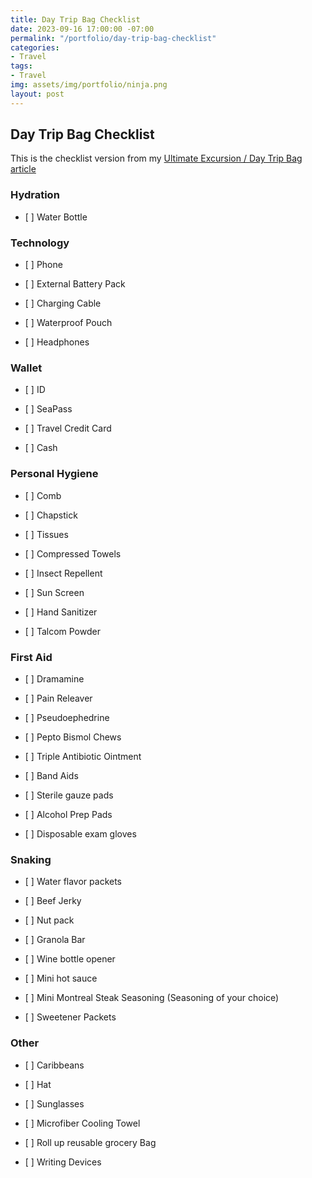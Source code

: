 ```yaml
---
title: Day Trip Bag Checklist
date: 2023-09-16 17:00:00 -07:00
permalink: "/portfolio/day-trip-bag-checklist"
categories:
- Travel
tags:
- Travel
img: assets/img/portfolio/ninja.png
layout: post
---
```


## Day Trip Bag Checklist

This is the checklist version from my [Ultimate Excursion / Day Trip Bag article](https://mikehathaway.com/2023/09/08/cruise-day-bag.html)

### Hydration

* \[ \] Water Bottle

### Technology

* \[ \] Phone

* \[ \] External Battery Pack

* \[ \] Charging Cable

* \[ \] Waterproof Pouch

* \[ \] Headphones

### Wallet

* \[ \] ID

* \[ \] SeaPass

* \[ \] Travel Credit Card

* \[ \] Cash

### Personal Hygiene

* \[ \] Comb

* \[ \] Chapstick

* \[ \] Tissues

* \[ \] Compressed Towels

* \[ \] Insect Repellent

* \[ \] Sun Screen

* \[ \] Hand Sanitizer

* \[ \] Talcom Powder

### First Aid

* \[ \] Dramamine

* \[ \] Pain Releaver

* \[ \] Pseudoephedrine

* \[ \] Pepto Bismol Chews

* \[ \] Triple Antibiotic Ointment

* \[ \] Band Aids

* \[ \] Sterile gauze pads

* \[ \] Alcohol Prep Pads

* \[ \] Disposable exam gloves

### Snaking

* \[ \] Water flavor packets

* \[ \] Beef Jerky

* \[ \] Nut pack

* \[ \] Granola Bar

* \[ \] Wine bottle opener

* \[ \] Mini hot sauce

* \[ \] Mini Montreal Steak Seasoning (Seasoning of your choice)

* \[ \] Sweetener Packets

### Other

* \[ \] Caribbeans

* \[ \] Hat

* \[ \] Sunglasses

* \[ \] Microfiber Cooling Towel

* \[ \] Roll up reusable grocery Bag

* \[ \] Writing Devices